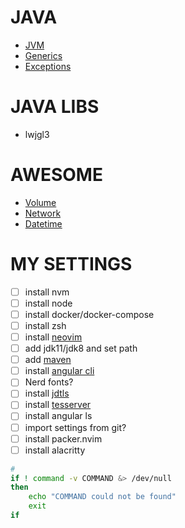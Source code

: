 # JAVA
* [JVM](JVM)
* [Generics](Generics)
* [Exceptions](Exceptions)


# JAVA LIBS
* lwjgl3


# AWESOME
* [Volume](awesomewm_volume)
* [Network](awesome_wm_network)
* [Datetime](awesome_datetime)


# MY SETTINGS
* [ ] install nvm
* [ ] install node
* [ ] install docker/docker-compose
* [ ] install zsh
* [ ] install [neovim](https://github.com/neovim/neovim/releases/download/nightly/nvim.appimage)
* [ ] add jdk11/jdk8 and set path
* [ ] add [maven](https://downloads.apache.org/maven/maven-3/3.6.3/binaries/apache-maven-3.6.3-bin.tar.gz)
* [ ] install [angular cli](https://cli.angular.io/)
* [ ] Nerd fonts?
* [ ] install [jdtls](https://download.eclipse.org/jdtls/snapshots/jdt-language-server-latest.tar.gz)
* [ ] install [tesserver](https://github.com/theia-ide/typescript-language-server)
* [ ] install angular ls
* [ ] import settings from git?
* [ ] install packer.nvim
* [ ] install alacritty

```bash
#
if ! command -v COMMAND &> /dev/null
then
    echo "COMMAND could not be found"
    exit
if
```

